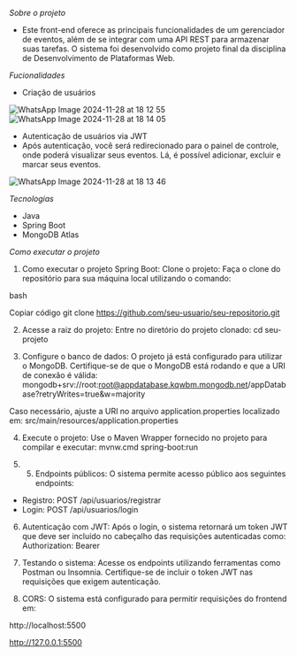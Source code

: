 *Sobre o projeto*

- Este front-end oferece as principais funcionalidades de um gerenciador de eventos, além de se integrar com uma API REST para armazenar suas tarefas. O sistema foi desenvolvido como projeto final da disciplina de Desenvolvimento de Plataformas Web.

*Fucionalidades*
- Criação de usuários

![WhatsApp Image 2024-11-28 at 18 12 55](https://github.com/user-attachments/assets/3eafaac5-654e-4240-a559-4525e6d038a8)
![WhatsApp Image 2024-11-28 at 18 14 05](https://github.com/user-attachments/assets/7b5e3c3e-1697-49a2-9c17-a7263af3e94a)

- Autenticação de usuários via JWT
- Após autenticação, você será redirecionado para o painel de controle, onde poderá visualizar seus eventos. Lá, é possível adicionar, excluir e marcar seus eventos.

![WhatsApp Image 2024-11-28 at 18 13 46](https://github.com/user-attachments/assets/a990623b-511d-4ed1-a206-1fb7324c5aeb)

*Tecnologias*
- Java
- Spring Boot
- MongoDB Atlas

*Como executar o projeto*

1. Como executar o projeto Spring Boot:
Clone o projeto: Faça o clone do repositório para sua máquina local utilizando o comando:

bash

Copiar código
git clone https://github.com/seu-usuario/seu-repositorio.git

2. Acesse a raiz do projeto: Entre no diretório do projeto clonado:
cd seu-projeto

3. Configure o banco de dados: O projeto já está configurado para utilizar o MongoDB. Certifique-se de que o MongoDB está rodando e que a URI de conexão é válida:
mongodb+srv://root:root@appdatabase.kqwbm.mongodb.net/appDatabase?retryWrites=true&w=majority

Caso necessário, ajuste a URI no arquivo application.properties localizado em:
src/main/resources/application.properties

4. Execute o projeto: Use o Maven Wrapper fornecido no projeto para compilar e executar: mvnw.cmd spring-boot:run

5. 5. Endpoints públicos: O sistema permite acesso público aos seguintes endpoints:
- Registro: POST /api/usuarios/registrar
- Login: POST /api/usuarios/login

6. Autenticação com JWT: Após o login, o sistema retornará um token JWT que deve ser incluído no cabeçalho das requisições autenticadas como:
Authorization: Bearer <seu-token-jwt>

7. Testando o sistema: Acesse os endpoints utilizando ferramentas como Postman ou Insomnia. Certifique-se de incluir o token JWT nas requisições que exigem autenticação.

8. CORS: O sistema está configurado para permitir requisições do frontend em:

http://localhost:5500

http://127.0.0.1:5500
